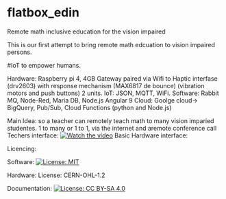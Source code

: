# flatbox_edin
Remote math inclusive education for the vision impaired

This is our first attempt to bring remote math edcuation to vision impaired persons. 

#IoT to empower humans. 

Hardware: Raspberry pi 4, 4GB Gateway paired via Wifi to Haptic interfase (drv2603) with response mechanism (MAX6817 de bounce) (vibration motors and push buttons) 2 units. 
IoT: JSON, MQTT, WiFi.
Software: Rabbit MQ, Node-Red, Maria DB, Node.js Angular 9
Cloud: Goolge cloud-> BigQuery, Pub/Sub, Cloud Functions (python and Node.js) 

Main Idea: so a teacher can remotely teach math  to many vision imparied studentes. 1 to many or 1 to 1, via the internet and aremote conference call
Techers interface:
[![Watch the video](https://i9.ytimg.com/vi/AhM5wchl2cA/mq3.jpg?sqp=CMCttfoF&rs=AOn4CLAVmG3gh53WLTYhV9mV7UM_OmM6WA)](https://youtu.be/AhM5wchl2cA)
Basic Hardware interface:

Licencing:

Software: 
[![License: MIT](https://img.shields.io/badge/License-MIT-yellow.svg)](https://opensource.org/licenses/MIT)

Hardware: License: <tspan y="0" x="71.357224" id="tspan1179">CERN-OHL-1.2</tspan></text></g></g><text id="text1788" y="-45.219803" x="138.91757" style="font-style:normal;font-weight:normal;font-size:40.0001px;line-height:1.25;font-family:sans-serif;fill:#000000;fill-opacity:1;stroke:none;stroke-width:1" xml:space="preserve">
  
Documentation: 
[![License: CC BY-SA 4.0](https://img.shields.io/badge/License-CC%20BY--SA%204.0-lightgrey.svg)](https://creativecommons.org/licenses/by-sa/4.0/)


